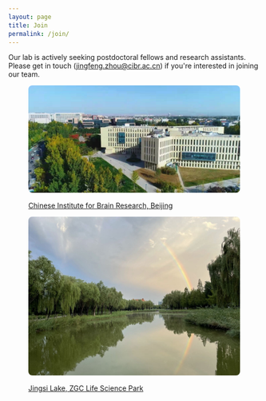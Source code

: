 ```yaml
---
layout: page
title: Join
permalink: /join/
---
```



<!--[招聘实验室管理员、技术员和博士后](hiring.md)-->


Our lab is actively seeking postdoctoral fellows and research assistants. Please get in touch ([jingfeng.zhou@cibr.ac.cn](mailto:jingfeng.zhou@cibr.ac.cn)) if you're interested in joining our team.


<figure>

  <p align="center">
   <a href="http://www.cibr.ac.cn/">
    <img width="800" style="border-radius:8px; border:0px solid #6495ED" src="/assets/CIBR_pic.jpg">
    <figcaption>Chinese Institute for Brain Research, Beijing</figcaption>
   </a>
  </p>
  
</figure>


<figure>

  <p align="center">
   <a href="http://www.cibr.ac.cn/">
    <img width="800" style="border-radius:8px; border:0px solid #6495ED" src="/assets/ZGC_life_sci_park1.jpg">
    <figcaption>Jingsi Lake, ZGC Life Science Park</figcaption>
   </a>
  </p>
  
</figure>


